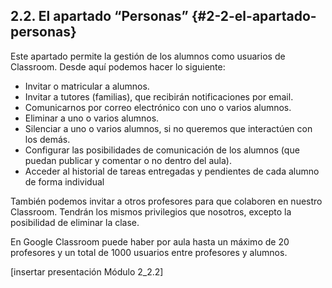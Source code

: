 ## 2.2\. El apartado “Personas” {#2-2-el-apartado-personas}

Este apartado permite la gestión de los alumnos como usuarios de Classroom. Desde aquí podemos hacer lo siguiente:

*   Invitar o matricular a alumnos.
*   Invitar a tutores (familias), que recibirán notificaciones por email.
*   Comunicarnos por correo electrónico con uno o varios alumnos.
*   Eliminar a uno o varios alumnos.
*   Silenciar a uno o varios alumnos, si no queremos que interactúen con los demás.
*   Configurar las posibilidades de comunicación de los alumnos (que puedan publicar y comentar o no dentro del aula).
*   Acceder al historial de tareas entregadas y pendientes de cada alumno de forma individual

También podemos invitar a otros profesores para que colaboren en nuestro Classroom. Tendrán los mismos privilegios que nosotros, excepto la posibilidad de eliminar la clase.

En Google Classroom puede haber por aula hasta un máximo de 20 profesores y un total de 1000 usuarios entre profesores y alumnos.

[insertar presentación Módulo 2_2.2]